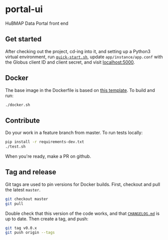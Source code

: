 # portal-ui
HuBMAP Data Portal front end

## Get started
After checking out the project, cd-ing into it, and setting up a Python3 virtual environment,
run [`quick-start.sh`](quick-start.sh),
update `app/instance/app.conf` with the Globus client ID and client secret,
and visit [localhost:5000](http://localhost:5000).

## Docker
The base image in the Dockerfile is based on [this template](https://github.com/tiangolo/uwsgi-nginx-flask-docker#quick-start-for-bigger-projects-structured-as-a-python-package). To build and run:
```sh
./docker.sh
```

## Contribute
Do your work in a feature branch from master. To run tests locally:
```sh
pip install -r requirements-dev.txt
./test.sh
```
When you're ready, make a PR on github.

## Tag and release
Git tags are used to pin versions for Docker builds.
First, checkout and pull the latest `master`.
```sh
git checkout master
git pull
```
Double check that this version of the code works,
and that [`CHANGELOG.md`](CHANGELOG.md) is up to date.
Then create a tag, and push:
```sh
git tag v0.0.x
git push origin --tags
```
